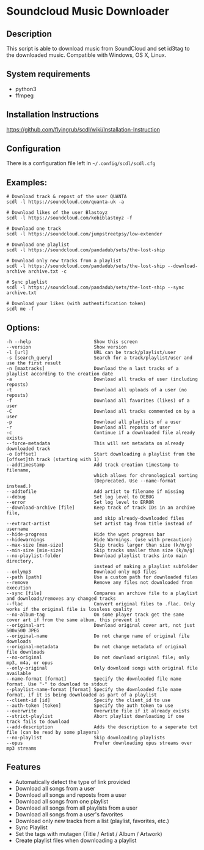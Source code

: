 # Soundcloud Music Downloader
## Description

This script is able to download music from SoundCloud and set id3tag to the downloaded music.
Compatible with Windows, OS X, Linux.


## System requirements

* python3
* ffmpeg

## Installation Instructions
https://github.com/flyingrub/scdl/wiki/Installation-Instruction

## Configuration
There is a configuration file left in `~/.config/scdl/scdl.cfg`

## Examples:
```
# Download track & repost of the user QUANTA
scdl -l https://soundcloud.com/quanta-uk -a

# Download likes of the user Blastoyz
scdl -l https://soundcloud.com/kobiblastoyz -f

# Download one track
scdl -l https://soundcloud.com/jumpstreetpsy/low-extender

# Download one playlist
scdl -l https://soundcloud.com/pandadub/sets/the-lost-ship

# Download only new tracks from a playlist
scdl -l https://soundcloud.com/pandadub/sets/the-lost-ship --download-archive archive.txt -c

# Sync playlist
scdl -l https://soundcloud.com/pandadub/sets/the-lost-ship --sync archive.txt

# Download your likes (with authentification token)
scdl me -f
```

## Options:
```
-h --help                       Show this screen
--version                       Show version
-l [url]                        URL can be track/playlist/user
-s [search_query]               Search for a track/playlist/user and use the first result
-n [maxtracks]                  Download the n last tracks of a playlist according to the creation date
-a                              Download all tracks of user (including reposts)
-t                              Download all uploads of a user (no reposts)
-f                              Download all favorites (likes) of a user
-C                              Download all tracks commented on by a user
-p                              Download all playlists of a user
-r                              Download all reposts of user
-c                              Continue if a downloaded file already exists
--force-metadata                This will set metadata on already downloaded track
-o [offset]                     Start downloading a playlist from the [offset]th track (starting with 1)
--addtimestamp                  Add track creation timestamp to filename,
                                which allows for chronological sorting
                                (Deprecated. Use --name-format instead.)
--addtofile                     Add artist to filename if missing
--debug                         Set log level to DEBUG
--error                         Set log level to ERROR
--download-archive [file]       Keep track of track IDs in an archive file,
                                and skip already-downloaded files
--extract-artist                Set artist tag from title instead of username
--hide-progress                 Hide the wget progress bar
--hidewarnings                  Hide Warnings. (use with precaution)
--max-size [max-size]           Skip tracks larger than size (k/m/g)
--min-size [min-size]           Skip tracks smaller than size (k/m/g)
--no-playlist-folder            Download playlist tracks into main directory,
                                instead of making a playlist subfolder
--onlymp3                       Download only mp3 files
--path [path]                   Use a custom path for downloaded files
--remove                        Remove any files not downloaded from execution
--sync [file]                   Compares an archive file to a playlist and downloads/removes any changed tracks
--flac                          Convert original files to .flac. Only works if the original file is lossless quality
--no-album-tag                  On some player track get the same cover art if from the same album, this prevent it
--original-art                  Download original cover art, not just 500x500 JPEG
--original-name                 Do not change name of original file downloads
--original-metadata             Do not change metadata of original file downloads
--no-original                   Do not download original file; only mp3, m4a, or opus
--only-original                 Only download songs with original file available
--name-format [format]          Specify the downloaded file name format. Use "-" to download to stdout
--playlist-name-format [format] Specify the downloaded file name format, if it is being downloaded as part of a playlist
--client-id [id]                Specify the client_id to use
--auth-token [token]            Specify the auth token to use
--overwrite                     Overwrite file if it already exists
--strict-playlist               Abort playlist downloading if one track fails to download
--add-description               Adds the description to a seperate txt file (can be read by some players)
--no-playlist                   Skip downloading playlists
--opus                          Prefer downloading opus streams over mp3 streams
```


## Features
* Automatically detect the type of link provided
* Download all songs from a user
* Download all songs and reposts from a user
* Download all songs from one playlist
* Download all songs from all playlists from a user
* Download all songs from a user's favorites
* Download only new tracks from a list (playlist, favorites, etc.)
* Sync Playlist
* Set the tags with mutagen (Title / Artist / Album / Artwork)
* Create playlist files when downloading a playlist
